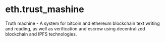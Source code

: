 # eth.trust_mashine
Truth machine - A system for bitcoin and ethereum blockchain text writing and reading, as well as verification and escrow using decentralized blockchain and IPFS technologies. 
